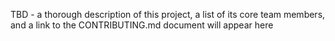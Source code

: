 TBD - a thorough description of this project, a list of its core team members, and a link to the CONTRIBUTING.md document will appear here
